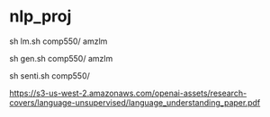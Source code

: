 
# nlp_proj
sh lm.sh comp550/ amzlm

sh gen.sh comp550/ amzlm

sh senti.sh comp550/

https://s3-us-west-2.amazonaws.com/openai-assets/research-covers/language-unsupervised/language_understanding_paper.pdf


